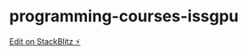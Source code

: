 # programming-courses-issgpu

[Edit on StackBlitz ⚡️](https://stackblitz.com/edit/programming-courses-issgpu)